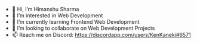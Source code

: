 - 👋 Hi, I’m Himanshu Sharma
- 👀 I’m interested in Web Development
- 🌱 I’m currently learning Frontend Web Development
- 💞️ I’m looking to collaborate on Web Development Projects
- 📫 Reach me on Discord: https://discordapp.com/users/KenKaneki#6571

<!---
sharmah607/sharmah607 is a ✨ special ✨ repository because its `README.md` (this file) appears on your GitHub profile.
You can click the Preview link to take a look at your changes.
--->
